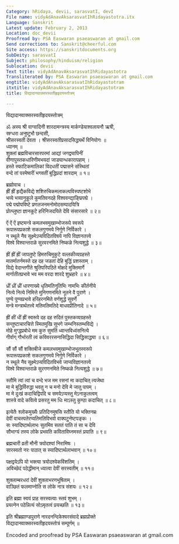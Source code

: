 ```yaml
---
Category: hRidaya, devii, sarasvatI, devI
File name: vidyAdAnavAksarasvatIhRidayastotra.itx
Language: Sanskrit
Latest update: February 2, 2013
Location: doc_devii
Proofread by: PSA Easwaran psaeaswaran at gmail.com
Send corrections to: Sanskrit@cheerful.com
Site access: https://sanskritdocuments.org
SubDeity: sarasvatI
Subject: philosophy/hinduism/religion
Sublocation: devii
Text title: vidyAdAnavAksarasvatIhRidayastotra
Transliterated by: PSA Easwaran psaeaswaran at gmail.com
engtitle: vidyAdAnavAksarasvatIhRidayastotram
itxtitle: vidyAdAnavAksarasvatIhRidayastotram
title: विद्यादानवाक्सरस्वतीहृइदयस्तोत्रम्

---
```

  
 विद्यादानवाक्सरस्वतीहृदयस्तोत्रम्   
  
ॐ अस्य श्री वाग्वादिनी शारदामन्त्रस्य मार्कण्डेयाश्वलायनौ ऋषी,  
स्रग्धरा अनुष्टुभौ छन्दसी,   
श्रीसरस्वती देवता । श्रीसरस्वतीप्रसादसिद्ध्यर्थे विनियोगः ॥   
ध्यानम् ॥   
शुक्लां ब्रह्मविचारसारपरमां आद्यां जगद्व्यापिनीं  
वीणापुस्तकधारिणीमभयदां जाड्यान्धकारापहाम् ।  
हस्ते स्फाटिकमालिकां विदधतीं पद्मासने संस्थितां  
वन्दे तां परमेष्वरीं भगवतीं बुद्धिप्रदां शारदाम् ॥ १॥  
  
ब्रह्मोवाच ।  
ह्रीं ह्रीं हृद्यैकविद्ये शशिरुचिकमलाकल्पविस्पष्टशोभे   
भव्ये भव्यानुकूले कुमतिवनदहे विश्ववन्द्याङ्घ्रिपद्मे ।  
पद्मे पद्मोपविष्टे प्रणतजनमनोमोदसम्पादयित्रि   
प्रोत्प्लुष्टा ज्ञानकूटे हरिनिजदयिते देवि संसारसारे ॥ २॥  
  
ऐं ऐं ऐं इष्टमन्त्रे कमलभवमुखाम्भोजरूपे स्वरूपे  
रूपारूपप्रकाशे सकलगुणमये निर्गुणे निर्विकारे ।  
न स्थूले नैव सूक्ष्मेऽप्यविदितविषये नापि विज्ञानतत्त्वे  
विश्वे विश्वान्तराळे सुरवरनमिते निष्कळे नित्यशुद्धे ॥ ३॥  
  
ह्रीं ह्रीं ह्रीं जापतुष्टे हिमरुचिमुकुटे वल्लकीव्यग्रहस्ते  
मातर्मातर्नमस्ते दह दह जडतां देहि बुद्धिं प्रशस्ताम् ।  
विद्ये वेदान्तगीते श्रुतिपरिपठिते मोक्षदे मुक्तिमार्गे  
मार्गातीतप्रभावे भव मम वरदा शारदे शुभ्रहारे ॥ ४॥  
  
ध्रीं ध्रीं ध्रीं धारणाख्ये धृतिमतिनुतिभिः नामभिः कीर्तनीये  
नित्ये नित्ये निमित्ते मुनिगणनमिते नूतने वै पुराणे ।  
पुण्ये पुण्यप्रभावे हरिहरनमिते वर्णशुद्धे सुवर्णे  
मन्त्रे मन्त्रार्थतत्त्वे मतिमतिमतिदे माधवप्रीतिनादे ॥ ५॥  
  
ह्रीं क्षीं धीं ह्रीं स्वरूपे दह दह रुदितं पुस्तकव्यग्रहस्ते  
सन्तुष्टाचारचित्ते स्मितमुखि सुभगे जम्भनिस्तम्भविद्ये ।  
मोहे मुग्द्धप्रबोधे मम कुरु सुमतिं ध्वान्तविध्वंसनित्ये  
गीर्वाग् गौर्भारती त्वं कविवररसनासिद्धिदा सिद्धिसाद्ध्या ॥ ६॥  
  
सौं सौं सौं शक्तिबीजे कमलभवमुखाम्भोजभूतस्वरूपे   
रूपारूपप्रकाशे सकलगुणमये निर्गुणे निर्विकारे ।  
न स्थूले नैव सूक्ष्मेऽप्यविदितविभवे जाप्यविज्ञानतत्त्वे  
विश्वे विश्वान्तराळे सुरगणनमिते निष्कळे नित्यशुद्धे ॥ ७॥  
  
स्तौमि त्वां त्वां च वन्दे भज मम रसनां मा कदाचित् त्यजेथा  
मा मे बुद्धिर्विरुद्धा भवतु न च मनो देवि मे जातु पापम् ।  
मा मे दुःखं कदाचिद्विपदि च समयेऽप्यस्तु मेऽनाकुलत्वम्  
शास्त्रे वादे कवित्वे प्रसरतु मम धिः माऽस्तु कुण्ठा कदाचित् ॥ ८॥  
  
इत्येतैः श्लोकमुख्यैः प्रतिदिनमुषसि स्तौति यो भक्तिनम्रः  
देवीं वाचस्पतेरप्यतिमतिविभवो वाक्पटुर्नष्टपङ्कः ।  
सः स्यादिष्टार्थलाभः सुतमिव सततं पाति तं सा च देवि   
सौभाग्यं तस्य लोके प्रभवति कविताविघ्नमस्तं प्रयाति ॥ ९॥  
  
ब्रह्मचारी व्रती मौनी त्रयोदश्यां निरामिषः ।  
सारस्वतो नरः पाठात् स स्यादिष्टार्थलाभवान् ॥ १०॥  
  
पक्षद्वयेऽपि यो भक्त्या त्रयोदश्येकविंशतिम् ।  
अविच्छेदं पठेद्धीमान् ध्यात्वा देवीं सरस्वतीम् ॥ ११॥  
  
शुक्लाम्बरधरां देवीं शुक्लाभरणभूषिताम् ।  
वाञ्छितं फलमाप्नोति स लोके नात्र संशयः ॥ १२॥  
  
इति ब्रह्मा स्वयं प्राह सरस्वत्याः स्तवं शुभम् ।  
प्रयत्नेन पठेन्नित्यं सोऽमृतत्वं प्रयच्छति ॥ १३॥  
  
इति श्रीब्रह्माण्डपुराणे नारदनन्दिकेश्वरसंवादे ब्रह्मप्रोक्ते  
विद्यादानवाक्सरस्वतीहृदयस्तोत्रं सम्पूर्णम् ॥  
  
  
Encoded and proofread by PSA Easwaran psaeaswaran at gmail.com  
  
